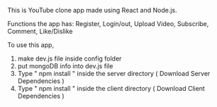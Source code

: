 This is YouTube clone app made using React and Node.js.

Functions the app has: Register, Login/out, Upload Video, Subscribe, Comment, Like/Dislike

To use this app, 

1. make dev.js file inside config folder 
2. put mongoDB info into dev.js file 
3. Type  " npm install " inside the server directory  ( Download Server Dependencies ) 
4. Type " npm install " inside the client directory ( Download Client Dependencies )
